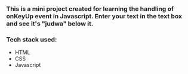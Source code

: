 ### This is a mini project created for learning the handling of onKeyUp event in Javascript. Enter your text in the text box and see it's "judwa" below it.
### Tech stack used:
- HTML
- CSS
- Javascript